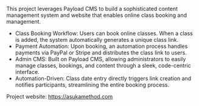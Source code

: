 This project leverages Payload CMS to build a sophisticated content management system and website that enables online class booking and management.
- Class Booking Workflow: Users can book online classes. When a class is added, the system automatically generates a unique class link.
- Payment Automation: Upon booking, an automation process handles payments via PayPal or Stripe and distributes the class link to users.
- Admin CMS: Built on Payload CMS, allowing administrators to easily manage classes, bookings, and content through a sleek, code-centric interface.
- Automation-Driven: Class date entry directly triggers link creation and notifies participants, streamlining the entire booking process.

Project website: https://asukamethod.com
